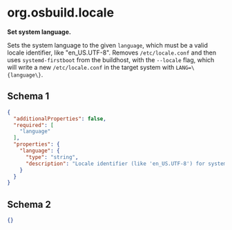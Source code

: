 
# org.osbuild.locale

**Set system language.**

Sets the system language to the given `language`, which must be a valid locale
identifier, like "en_US.UTF-8".
Removes `/etc/locale.conf` and then uses `systemd-firstboot` from the buildhost,
with the `--locale` flag, which will write a new `/etc/locale.conf` in the
target system with `LANG=\{language\}`.

## Schema 1

```json
{
  "additionalProperties": false,
  "required": [
    "language"
  ],
  "properties": {
    "language": {
      "type": "string",
      "description": "Locale identifier (like 'en_US.UTF-8') for system LANG"
    }
  }
}
```

## Schema 2

```json
{}
```
